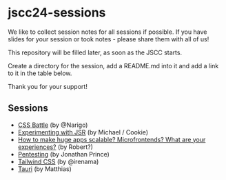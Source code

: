 # jscc24-sessions

We like to collect session notes for all sessions if possible. If you have slides for your session or took notes - please share them with all of us!

This repository will be filled later, as soon as the JSCC starts.

Create a directory for the session, add a README.md into it and add a link to it in the table below.

Thank you for your support!

## Sessions

- [CSS Battle](./css-battle/) (by @Narigo)
- [Experimenting with JSR](./experimenting-with-JSR/) (by Michael / Cookie)
- [How to make huge apps scalable? Microfrontends? What are your experiences?](./how-to-make-huge-apps-scalable/) (by Robert?)
- [Pentesting](./pentesting/) (by Jonathan Prince)
- [Tailwind CSS](./tailwind/) (by @irenama)
- [Tauri](./tauri/) (by Matthias)